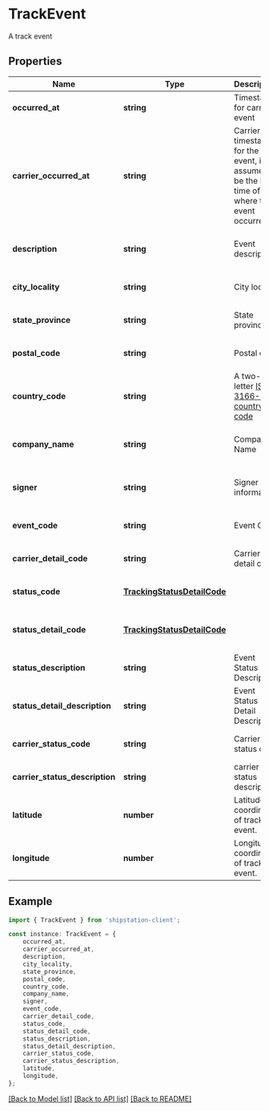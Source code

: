 # TrackEvent

A track event

## Properties

Name | Type | Description | Notes
------------ | ------------- | ------------- | -------------
**occurred_at** | **string** | Timestamp for carrier event | [default to undefined]
**carrier_occurred_at** | **string** | Carrier timestamp for the event, it is assumed to be the local time of where the event occurred. | [optional] [default to undefined]
**description** | **string** | Event description | [optional] [readonly] [default to undefined]
**city_locality** | **string** | City locality | [readonly] [default to undefined]
**state_province** | **string** | State province | [readonly] [default to undefined]
**postal_code** | **string** | Postal code | [readonly] [default to undefined]
**country_code** | **string** | A two-letter [ISO 3166-1 country code](https://en.wikipedia.org/wiki/ISO_3166-1)  | [optional] [default to undefined]
**company_name** | **string** | Company Name | [optional] [readonly] [default to undefined]
**signer** | **string** | Signer information | [optional] [readonly] [default to undefined]
**event_code** | **string** | Event Code | [optional] [default to undefined]
**carrier_detail_code** | **string** | Carrier detail code | [readonly] [default to undefined]
**status_code** | [**TrackingStatusDetailCode**](TrackingStatusDetailCode.md) |  | [readonly] [default to undefined]
**status_detail_code** | [**TrackingStatusDetailCode**](TrackingStatusDetailCode.md) |  | [optional] [readonly] [default to undefined]
**status_description** | **string** | Event Status Description | [readonly] [default to undefined]
**status_detail_description** | **string** | Event Status Detail Description | [optional] [readonly] [default to undefined]
**carrier_status_code** | **string** | Carrier status code | [readonly] [default to undefined]
**carrier_status_description** | **string** | carrier status description | [readonly] [default to undefined]
**latitude** | **number** | Latitude coordinate of tracking event. | [optional] [default to undefined]
**longitude** | **number** | Longitude coordinate of tracking event. | [optional] [default to undefined]

## Example

```typescript
import { TrackEvent } from 'shipstation-client';

const instance: TrackEvent = {
    occurred_at,
    carrier_occurred_at,
    description,
    city_locality,
    state_province,
    postal_code,
    country_code,
    company_name,
    signer,
    event_code,
    carrier_detail_code,
    status_code,
    status_detail_code,
    status_description,
    status_detail_description,
    carrier_status_code,
    carrier_status_description,
    latitude,
    longitude,
};
```

[[Back to Model list]](../README.md#documentation-for-models) [[Back to API list]](../README.md#documentation-for-api-endpoints) [[Back to README]](../README.md)
